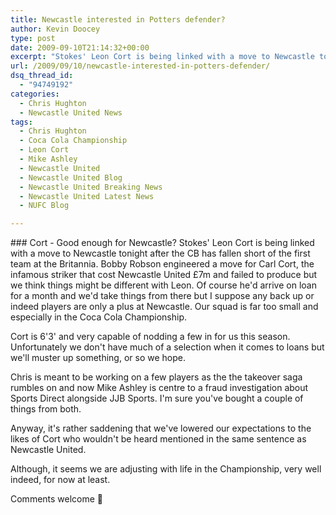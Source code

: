 ```yaml
---
title: Newcastle interested in Potters defender?
author: Kevin Doocey
type: post
date: 2009-09-10T21:14:32+00:00
excerpt: "Stokes' Leon Cort is being linked with a move to Newcastle tonight after the CB has fallen short.."
url: /2009/09/10/newcastle-interested-in-potters-defender/
dsq_thread_id:
  - "94749192"
categories:
  - Chris Hughton
  - Newcastle United News
tags:
  - Chris Hughton
  - Coca Cola Championship
  - Leon Cort
  - Mike Ashley
  - Newcastle United
  - Newcastle United Blog
  - Newcastle United Breaking News
  - Newcastle United Latest News
  - NUFC Blog

---
```

### Cort - Good enough for Newcastle?
Stokes' Leon Cort is being linked with a move to Newcastle tonight after the CB has fallen short of the first team at the Britannia. Bobby Robson engineered a move for Carl Cort, the infamous striker that cost Newcastle United £7m and failed to produce but we think things might be different with Leon. Of course he'd arrive on loan for a month and we'd take  things from there but I suppose any back up or indeed players are only a plus at Newcastle. Our squad is far too small and especially in the Coca Cola Championship.

Cort is 6'3' and very capable of nodding a few in for us this season. Unfortunately we don't have much of a selection when it comes to loans but we'll muster up something, or so we hope.

Chris is meant to be working on a few players as the the takeover saga rumbles on and now Mike Ashley is centre to a fraud investigation about Sports Direct alongside JJB Sports. I'm sure you've bought a couple of things from both.

Anyway, it's rather saddening that we've lowered our expectations to the likes of Cort who wouldn't be heard mentioned in the same sentence as Newcastle United.

Although, it seems we are adjusting with life in the Championship, very well indeed, for now at least.

Comments welcome 🙂
